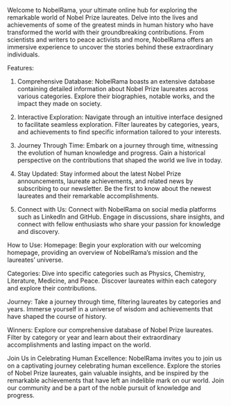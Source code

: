 Welcome to NobelRama, your ultimate online hub for exploring the remarkable world of Nobel Prize laureates. Delve into the lives and achievements of some of the greatest minds in human history who have transformed the world with their groundbreaking contributions. From scientists and writers to peace activists and more, NobelRama offers an immersive experience to uncover the stories behind these extraordinary individuals.

Features:
1. Comprehensive Database:
NobelRama boasts an extensive database containing detailed information about Nobel Prize laureates across various categories. Explore their biographies, notable works, and the impact they made on society.

2. Interactive Exploration:
Navigate through an intuitive interface designed to facilitate seamless exploration. Filter laureates by categories, years, and achievements to find specific information tailored to your interests.

3. Journey Through Time:
Embark on a journey through time, witnessing the evolution of human knowledge and progress. Gain a historical perspective on the contributions that shaped the world we live in today.

4. Stay Updated:
Stay informed about the latest Nobel Prize announcements, laureate achievements, and related news by subscribing to our newsletter. Be the first to know about the newest laureates and their remarkable accomplishments.

5. Connect with Us:
Connect with NobelRama on social media platforms such as LinkedIn and GitHub. Engage in discussions, share insights, and connect with fellow enthusiasts who share your passion for knowledge and discovery.

How to Use:
Homepage: Begin your exploration with our welcoming homepage, providing an overview of NobelRama’s mission and the laureates’ universe.

Categories: Dive into specific categories such as Physics, Chemistry, Literature, Medicine, and Peace. Discover laureates within each category and explore their contributions.

Journey: Take a journey through time, filtering laureates by categories and years. Immerse yourself in a universe of wisdom and achievements that have shaped the course of history.

Winners: Explore our comprehensive database of Nobel Prize laureates. Filter by category or year and learn about their extraordinary accomplishments and lasting impact on the world.

Join Us in Celebrating Human Excellence:
NobelRama invites you to join us on a captivating journey celebrating human excellence. Explore the stories of Nobel Prize laureates, gain valuable insights, and be inspired by the remarkable achievements that have left an indelible mark on our world. Join our community and be a part of the noble pursuit of knowledge and progress.